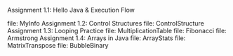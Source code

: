 Assignment 1.1: Hello Java & Execution Flow

file: MyInfo
Assignment 1.2: Control Structures
file: ControlStructure
Assignment 1.3: Looping Practice
file: MultiplicationTable
file: Fibonacci
file: Armstrong
Assignment 1.4: Arrays in Java
file: ArrayStats
file: MatrixTranspose
file: BubbleBinary
